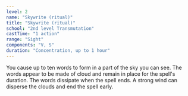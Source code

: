 ```yaml
---
level: 2
name: "Skywrite (ritual)"
title: "Skywrite (ritual)"
school: "2nd level Transmutation"
castTime: "1 action"
range: "Sight"
components: "V, S"
duration: "Concentration, up to 1 hour"
---
```


You cause up to ten words to form in a part of the sky you can see. The words appear to be made of cloud and remain in place for the spell's duration. The words dissipate when the spell ends. A strong wind can disperse the clouds and end the spell early.
